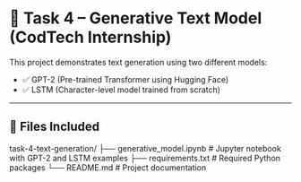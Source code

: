 # 🧠 Task 4 – Generative Text Model (CodTech Internship)

This project demonstrates text generation using two different models:

- ✅ GPT-2 (Pre-trained Transformer using Hugging Face)
- ✅ LSTM (Character-level model trained from scratch)

---

## 📁 Files Included
task-4-text-generation/
├── generative_model.ipynb     # Jupyter notebook with GPT-2 and LSTM examples
├── requirements.txt           # Required Python packages
└── README.md                  # Project documentation

